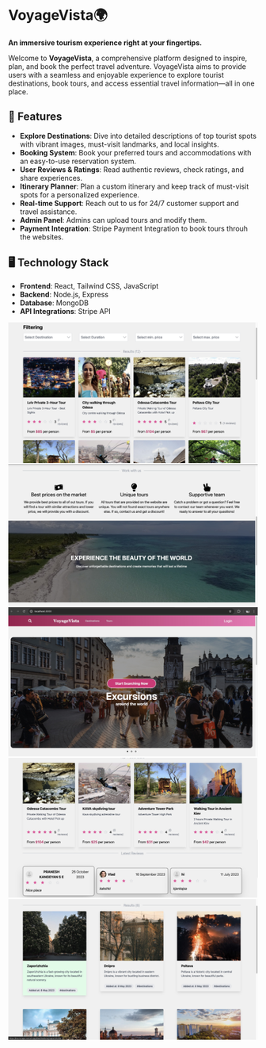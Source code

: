 # VoyageVista🌍
**An immersive tourism experience right at your fingertips.**

Welcome to **VoyageVista**, a comprehensive platform designed to inspire, plan, and book the perfect travel adventure. VoyageVista aims to provide users with a seamless and enjoyable experience to explore tourist destinations, book tours, and access essential travel information—all in one place.

## 🌟 Features
- **Explore Destinations**: Dive into detailed descriptions of top tourist spots with vibrant images, must-visit landmarks, and local insights.
- **Booking System**: Book your preferred tours and accommodations with an easy-to-use reservation system.
- **User Reviews & Ratings**: Read authentic reviews, check ratings, and share experiences.
- **Itinerary Planner**: Plan a custom itinerary and keep track of must-visit spots for a personalized experience.
- **Real-time Support**: Reach out to us for 24/7 customer support and travel assistance.
- **Admin Panel**: Admins can upload tours and modify them.
- **Payment Integration**: Stripe Payment Integration to book tours throuh the websites.


## 🖥️ Technology Stack
- **Frontend**: React, Tailwind CSS, JavaScript
- **Backend**: Node.js, Express
- **Database**: MongoDB
- **API Integrations**: Stripe API

![TourScape Screenshot](./SS1.jpg)
![TourScape Screenshot](./SS2.jpg)
![TourScape Screenshot](./SS3.jpg)
![TourScape Screenshot](./SS4.jpg)
![TourScape Screenshot](./SS5.jpg)
